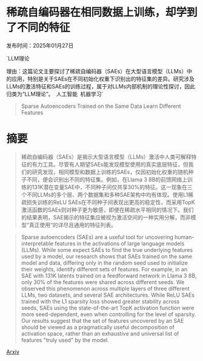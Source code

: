 # 稀疏自编码器在相同数据上训练，却学到了不同的特征

发布时间：2025年01月27日

`LLM理论

理由：这篇论文主要探讨了稀疏自编码器（SAEs）在大型语言模型（LLMs）中的应用，特别是关于SAEs在不同初始化权重下识别出的特征集的差异。研究涉及LLMs的激活特征和SAEs的训练过程，属于对LLMs内部机制的理论性探讨，因此归类为“LLM理论”。` `人工智能` `机器学习`

> Sparse Autoencoders Trained on the Same Data Learn Different Features

# 摘要

> 稀疏自编码器（SAEs）是揭示大型语言模型（LLMs）激活中人类可解释特征的有力工具。尽管有人期望SAEs能发现模型使用的真实底层特征，但我们的研究发现，相同模型和数据上训练的SAEs，仅因初始化权重的随机种子不同，便会识别出不同的特征集。例如，在Llama 3 8B的前馈网络上训练的131K潜在变量SAE中，不同种子间仅共享30%的特征。这一现象在三个不同LLMs的多个层、两个数据集和多种SAE架构中均有体现。使用L1稀疏损失训练的ReLU SAEs在不同种子间表现出更高的稳定性，而采用TopK激活函数的SAEs则对种子更为敏感，即便在稀疏水平相同的情况下。我们的结果表明，SAE揭示的特征集应被视为激活空间的一种实用分解，而非模型“真正使用”的详尽且通用的特征列表。

> Sparse autoencoders (SAEs) are a useful tool for uncovering human-interpretable features in the activations of large language models (LLMs). While some expect SAEs to find the true underlying features used by a model, our research shows that SAEs trained on the same model and data, differing only in the random seed used to initialize their weights, identify different sets of features. For example, in an SAE with 131K latents trained on a feedforward network in Llama 3 8B, only 30% of the features were shared across different seeds. We observed this phenomenon across multiple layers of three different LLMs, two datasets, and several SAE architectures. While ReLU SAEs trained with the L1 sparsity loss showed greater stability across seeds, SAEs using the state-of-the-art TopK activation function were more seed-dependent, even when controlling for the level of sparsity. Our results suggest that the set of features uncovered by an SAE should be viewed as a pragmatically useful decomposition of activation space, rather than an exhaustive and universal list of features "truly used" by the model.

[Arxiv](https://arxiv.org/abs/2501.16615)